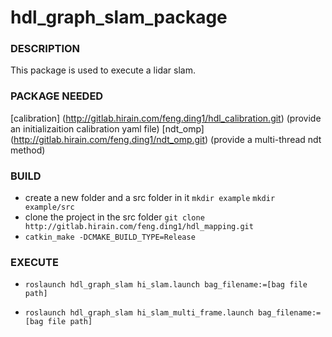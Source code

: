 hdl_graph_slam_package
===========================

### DESCRIPTION
This package is used to execute a lidar slam.

### PACKAGE NEEDED
[calibration] (http://gitlab.hirain.com/feng.ding1/hdl_calibration.git) (provide an initializaition calibration yaml file)
[ndt_omp] (http://gitlab.hirain.com/feng.ding1/ndt_omp.git) (provide a multi-thread ndt method)


### BUILD

* create a new folder and a src folder in it `mkdir example`  `mkdir example/src`
* clone the project in the src folder `git clone http://gitlab.hirain.com/feng.ding1/hdl_mapping.git`
* `catkin_make -DCMAKE_BUILD_TYPE=Release`

### EXECUTE
* `roslaunch hdl_graph_slam hi_slam.launch bag_filename:=[bag file path]`

* `roslaunch hdl_graph_slam hi_slam_multi_frame.launch bag_filename:=[bag file path]`
